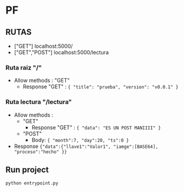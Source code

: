 # PF
## RUTAS
- ["GET"] localhost:5000/
- ["GET","POST"] localhost:5000/lectura

### Ruta raiz "/"
-  Allow methods : "GET"
   -  Response "GET" : ```` {
     "title": "prueba",
     "version": "v0.0.1"
   } ````

### Ruta lectura "/lectura"
- Allow methods : 
  - "GET"
    - Response "GET" : ````{
  "data": "ES UN POST MANIIII"
}````
  - "POST"
    - Body: ````{
    "month":7,
    "day":20,
    "ts":0
}````
- Response ````{"data":{"llave1":"Valor1",
                    "iamge":[BASE64],
                    "proceso":"hecho" }}````


## Run project
````python entrypoint.py````